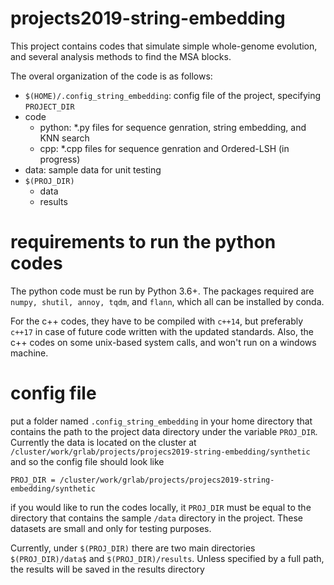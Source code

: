 # projects2019-string-embedding
This project contains codes that simulate simple whole-genome evolution, and several analysis methods to find the MSA blocks.

The overal organization of the code is as follows:
- `$(HOME)/.config_string_embedding`: config file of the project, specifying `PROJECT_DIR`
- code
  - python: *.py files for sequence genration, string embedding, and KNN search
  - cpp: *.cpp files for sequence genration and Ordered-LSH (in progress)
- data: sample data for unit testing
- `$(PROJ_DIR)`
  - data
  - results 


# requirements to run the python codes
The python code must be run by Python 3.6+. The packages required are `numpy, shutil, annoy, tqdm`, and `flann`, which all can be installed by conda. 

For the c++ codes, they have to be compiled with `c++14`, but preferably `c++17` in case of future code written with the updated standards. Also, the c++ codes on some unix-based system calls, and won't run on a windows machine.

# config file

put a folder named `.config_string_embedding` in your home  directory that contains the path to the project data directory under the variable `PROJ_DIR`. Currently the data is located on the cluster at `/cluster/work/grlab/projects/projecs2019-string-embedding/synthetic` and so the config file should look like

`PROJ_DIR = /cluster/work/grlab/projects/projecs2019-string-embedding/synthetic`

if you would like to run the codes locally, it `PROJ_DIR` must be equal to the directory that contains the sample `/data` directory in the project. These datasets are small and only for testing purposes. 

Currently, under `$(PROJ_DIR)` there are two main directories `$(PROJ_DIR)/data$` and `$(PROJ_DIR)/results`. Unless specified by a full path, the results will be saved in the results directory
